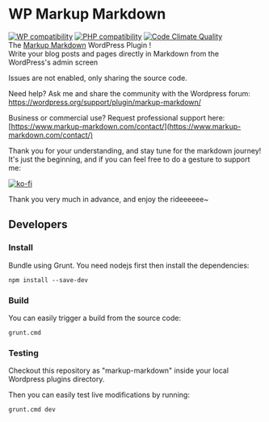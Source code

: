 # WP Markup Markdown
[![WP compatibility](https://plugintests.com/plugins/wporg/markup-markdown/wp-badge.svg?ver=3.9.1)](https://plugintests.com/plugins/wporg/markup-markdown/latest)
[![PHP compatibility](https://plugintests.com/plugins/wporg/markup-markdown/php-badge.svg?ver=3.9.1)](https://plugintests.com/plugins/wporg/markup-markdown/latest) 
[![Code Climate Quality](https://codeclimate.com/github/peter-power-594/WordpressMarkupMarkdown.png)](https://codeclimate.com/github/peter-power-594/WordpressMarkupMarkdown)  
The [Markup Markdown](https://wordpress.org/plugins/markup-markdown/) WordPress Plugin !  
Write your blog posts and pages directly in Markdown from the WordPress's admin screen 

Issues are not enabled, only sharing the source code.

Need help? Ask me and share the community with the Wordpress forum:  
https://wordpress.org/support/plugin/markup-markdown/

Business or commercial use? Request professional support here:  
[https://www.markup-markdown.com/contact/](https://www.markup-markdown.com/contact/)

Thank you for your understanding, and stay tune for the markdown journey!  
It's just the beginning, and if you can feel free to do a gesture to support me:

[![ko-fi](https://ko-fi.com/img/githubbutton_sm.svg)](https://ko-fi.com/peterpower594)

Thank you very much in advance, and enjoy the rideeeeee~


## Developers

### Install

Bundle using Grunt. You need nodejs first then install the dependencies:

```shell
npm install --save-dev
```

### Build

You can easily trigger a build from the source code:

```shell
grunt.cmd
```

### Testing

Checkout this repository as "markup-markdown" inside your local Wordpress plugins directory.

Then you can easily test live modifications by running:

```shell
grunt.cmd dev
```
